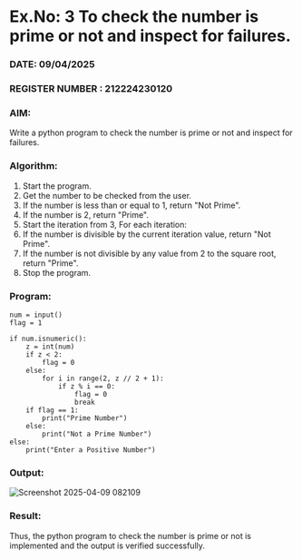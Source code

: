 # Ex.No: 3 To check the number is prime or not and inspect for failures.
 
### DATE:   09/04/2025                                                                         
### REGISTER NUMBER : 212224230120
### AIM: 
Write a python program to check the number is prime or not and inspect for failures.
 
### Algorithm:
1. Start the program.
2. Get the number to be checked from the user.
3. If the number is less than or equal to 1, return "Not Prime".
4. If the number is 2, return "Prime".
5. Start the iteration from 3, For each iteration:
6. If the number is divisible by the current iteration value, return "Not Prime".
7. If the number is not divisible by any value from 2 to the square root, return "Prime".
8. Stop the program.

### Program:
```
num = input()
flag = 1 

if num.isnumeric():
    z = int(num)
    if z < 2:
        flag = 0
    else:
        for i in range(2, z // 2 + 1):
            if z % i == 0:
                flag = 0
                break
    if flag == 1:
        print("Prime Number")
    else:
        print("Not a Prime Number")
else:
    print("Enter a Positive Number")
```

### Output:
![Screenshot 2025-04-09 082109](https://github.com/user-attachments/assets/d61cc076-b611-44ab-a6fa-863c6d3ed6b7)

### Result:
Thus, the python program to check the number is prime or not is implemented and the output is verified successfully.
